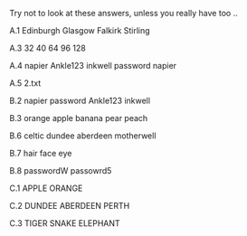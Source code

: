 Try not to look at these answers, unless you really have too ..

A.1
Edinburgh
Glasgow
Falkirk
Stirling

A.3
32
40
64
96
128

A.4
napier
Ankle123
inkwell
password
napier

A.5
2.txt

B.2
napier
password
Ankle123
inkwell

B.3 
orange
apple
banana
pear
peach

B.6
celtic
dundee
aberdeen
motherwell

B.7
hair
face
eye

B.8
passwordW
passowrd5

C.1
APPLE
ORANGE

C.2
DUNDEE
ABERDEEN
PERTH

C.3
TIGER
SNAKE
ELEPHANT
